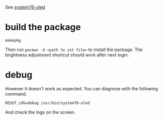 See [system76-oled](https://github.com/pop-os/system76-oled)

# build the package
```
makepkg
```
Then run `pacman -U <path to zst file>` to install the package. The brightness adjustment shortcut should work after next login.

# debug
However it doesn't work as expected. You can diagnose with the following command.
```
RESUT_LOG=debug /usr/bin/system76-oled
```
And check the logs on the screen.
